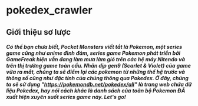 # pokedex_crawler
## Giới thiệu sơ lược
##### Có thể bạn chưa biết, Pocket Monsters viết tắt là Pokemon, một series game cũng như anime đình đám, series game Pokemon phát triển bởi GameFreak hiện vẫn đang làm mưa làm gió trên các hệ máy Nitendo và trên thị trường game toàn cầu. Nhân dịp gen9 (Scarlet & Violet) của game vừa ra mắt, chúng ta sẽ điểm lại các pokemon từ những thế hệ trước và thông số cũng như đặc tính của chúng thông qua Pokedex. Ở đây, chúng ta sẽ sử dụng "https://pokemondb.net/pokedex/all" là trang web chứa dữ liệu Pokedex, hay nói cách khác là danh sách của toàn bộ Pokemon ĐÃ xuất hiện xuyên suốt series game này. Let's go!
